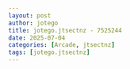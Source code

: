 ```yaml
---
layout: post
author: jotego
title: jotego.jtsectnz - 7525244
date: 2025-07-04
categories: [Arcade, jtsectnz]
tags: [jotego.jtsectnz]
---
```


